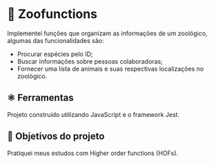 # 🦁 Zoofunctions

Implementei funções que organizam as informações de um zoológico, algumas das funcionalidades são: 

- Procurar espécies pelo ID;
- Buscar informações sobre pessoas colaboradoras;
- Fornecer uma lista de animais e suas respectivas localizações no zoológico.


## ⚛️ Ferramentas

Projeto construído utilizando JavaScript e o framework Jest.

## 🎯 Objetivos do projeto

Pratiquei meus estudos com Higher order functions (HOFs).
